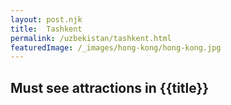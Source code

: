 ```yaml
---
layout: post.njk
title:  Tashkent
permalink: /uzbekistan/tashkent.html
featuredImage: /_images/hong-kong/hong-kong.jpg
---
```

## Must see attractions in {{title}}